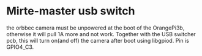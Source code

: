 # Mirte-master usb switch
the orbbec camera must be unpowered at the boot of the OrangePi3b, otherwise it will pull 1A more and not work.
Together with the USB switcher pcb, this will turn on(and off) the camera after boot using libgpiod.
Pin is GPIO4_C3.